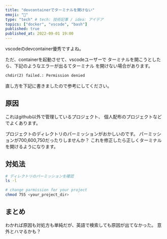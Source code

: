 ```yaml
---
title: "devcontainerでターミナルを開けない"
emoji: "💨"
type: "tech" # tech: 技術記事 / idea: アイデア
topics: ["docker", "vscode", "bash"]
published: true
published_at: 2022-09-01 19:00 
---
```


vscodeのdevcontainer優秀ですよね。

ただ、containerを起動させて、vscodeユーザーで
ターミナルを開こうとしたら、下記のようなエラーが出るてターミナル
を開けない場合があります。

```txt
chdir(2) failed.: Permission denied
```

直し方を下記に書きましたので参考にしてください。

## 原因

これはgithub以外で管理しているプロジェクト、
個人配布のプロジェクトなどでよくあります。

プロジェクトのディレクトリのパーミッションがおかしいのです。
パーミッションが700,600,750だったりしませんか？
これを修正したら正しくターミナルを開けるようになります。

## 対処法

```bash
# ディレクトリのパーミッションを確認
ls -l

# change parmission for your project
chmod 755 <your_project_dir>

```

## まとめ

わかれば原因も対処方も単純だが、英語で検索しても原因が出てなかった。
意外とハマるかも？

